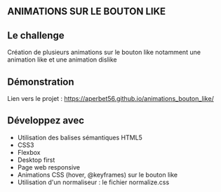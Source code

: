 ## ANIMATIONS SUR LE BOUTON LIKE

## Le challenge

Création de plusieurs animations sur le bouton like notamment une animation like et une animation dislike

## Démonstration

Lien vers le projet : https://aperbet56.github.io/animations_bouton_like/

## Développez avec

- Utilisation des balises sémantiques HTML5
- CSS3
- Flexbox
- Desktop first
- Page web responsive
- Animations CSS (hover, @keyframes) sur le bouton like
- Utilisation d'un normaliseur : le fichier normalize.css
